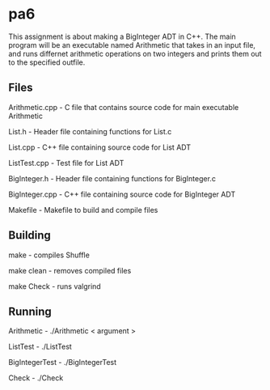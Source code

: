# pa6
This assignment is about making a BigInteger ADT in C++. The main program will be an executable named Arithmetic that takes in an input file, and runs differnet arithmetic operations on two integers and prints them out to the specified outfile.
## Files
Arithmetic.cpp - C file that contains source code for main executable Arithmetic

List.h - Header file containing functions for List.c

List.cpp - C++ file containing source code for List ADT

ListTest.cpp - Test file for List ADT

BigInteger.h - Header file containing functions for BigInteger.c

BigInteger.cpp - C++ file containing source code for BigInteger ADT

Makefile - Makefile to build and compile files

## Building
make - compiles Shuffle

make clean - removes compiled files

make Check - runs valgrind  

## Running
Arithmetic - ./Arithmetic < argument > 

ListTest - ./ListTest

BigIntegerTest - ./BigIntegerTest

Check - ./Check

